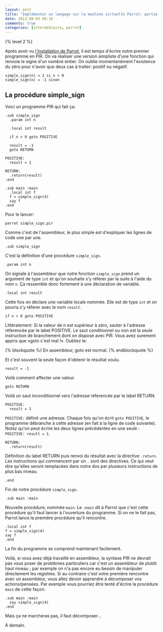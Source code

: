 ```yaml
---
layout: post
title: "Implémenter un langage sur la machine virtuelle Parrot: partie 3"
date: 2013-08-03 08:16
comments: true
categories: [intermédiaire, parrot]
---
```


{% level 2 %}

Après avoir vu
[l'installation de Parrot](http://lkdjiin.github.io/blog/2013/08/02/implementer-un-langage-sur-la-machine-virtuelle-parrot-partie-2/),
il est temps d'écrire
notre premier programme en PIR. On va réaliser une version simpliste
d'une fonction qui renvoie le signe d'un nombre entier. On oublie
momentanément l'existence du zéro pour n'avoir que deux cas à traiter:
positif ou négatif.

    simple_sign(n) = 1 si n > 0
    simple_sign(n) = -1 sinon

<!-- more -->

La procédure simple_sign
------------------------
Voici un programme PIR qui fait ça:

``` gas simple_sign.pir
.sub simple_sign
  .param int n

  .local int result

  if n > 0 goto POSITIVE

  result = -1
  goto RETURN

POSITIVE:
  result = 1

RETURN:
  .return(result)
.end

.sub main :main
  .local int f
  f = simple_sign(4)
  say f
.end
```

Pour le lancer:

    parrot simple_sign.pir

Comme c'est de l'assembleur, le plus simple est d'expliquer les lignes de
code une par une.

    .sub simple_sign

C'est la définition d'une procédure `simple_sign`.

    .param int n

On signale à l'assembleur que notre fonction `simple_sign` prend un
argument de type `int` et qu'on souhaite s'y réferer
par la suite à l'aide du nom `n`. Ça ressemble donc fortement à une
déclaration de variable.

    .local int result

Cette fois on déclare une variable locale nommée. Elle est de type `int` et
on pourra s'y réferer avec le nom `result`.

    if n > 0 goto POSITIVE

Littéralement: Si la valeur de n est supérieur à zéro, sauter à l'adresse
réferencée par le label POSITIVE. Le saut conditionnel ou non est la seule
instruction de branchement dont on dispose avec PIR. Vous avez surement
appris que «goto c'est mal !». Oubliez le:

{% blockquote %}
En assembleur, goto est normal.
{% endblockquote %}

Et c'est souvent la seule façon d'obtenir le résultat voulu.

    result = -1

Voilà comment affecter une valeur.

    goto RETURN

Voilà un saut inconditionnel vers l'adresse réferencée par le label
RETURN.

    POSITIVE:
      result = 1

`POSITIVE:` définit une adresse. Chaque fois qu'on écrit `goto POSITIVE`, le
programme débranche à cette adresse (en fait à la ligne de code suivante).
Notez qu'on peut écrire les deux lignes précédentes en une seule :
`POSITIVE: result = 1`.

    RETURN:
      .return(result)

Définition du label RETURN puis renvoi du résultat avec la directive
`.return`. Les instructions qui commencent par un `.` sont des directives.
Ce qui veut dire qu'elles seront remplacées dans notre dos par plusieurs
instructions de plus bas niveau.

    .end

Fin de notre procédure `simple_sign`.

    .sub main :main

Nouvelle procédure, nommée `main`. Le `:main` dit à Parrot que c'est cette
procédure qu'il faut lancer à l'ouverture du programme. Si on ne le fait
pas, Parrot lance la première procédure qu'il rencontre.

    .local int f
    f = simple_sign(4)
    say f
    .end

La fin du programme se comprend maintenant facilement.

Voilà, si vous avez déjà travaillé en assembleur, la syntaxe PIR ne
devrait pas vous poser de problèmes particuliers car c'est un
assembleur de plutôt haut niveau ; par exemple on n'a pas encore eu
besoin de manipuler directement les registres. Si au contraire c'est
votre première rencontre avec un assembleur, vous allez devoir apprendre
à décomposer vos actions/pensées. Par exemple vous pourriez être tenté
d'écrire la procédure `main` de cette façon:

    .sub main :main
      say simple_sign(4)
    .end

Mais ça ne marcheras pas, il faut décomposer…

À demain.

